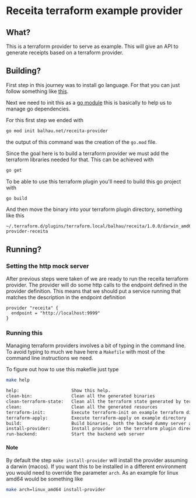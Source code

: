 # Receita terraform example provider

## What?

This is a terraform provider to serve as example. This will give an API to generate receipts based on a terraform 
provider.

## Building?

First step in this journey was to install go language. For that you can just follow something like [this](https://go.dev/doc/install).

Next we need to init this as a [go module](https://go.dev/doc/tutorial/create-module) this is basically to help us to manage go dependencies.

For this first step we ended with

```sh
go mod init balhau.net/receita-provider 
```

the output of this command was the creation of the `go.mod` file. 

Since the goal here is to build a terraform provider we must add the terraform libraries needed for that. This can be achieved with 

```sh
go get
```

To be able to use this terraform plugin you'll need to build this go project with

```sh
go build
```

And then move the binary into your terraform plugin directory, something like this

```
~/.terraform.d/plugins/terraform.local/balhau/receita/1.0.0/darwin_amd64/terraform-provider-receita
```

## Running?

### Setting the http mock server

After previous steps were taken of we are ready to run the receita terraform provider. The provider will do some http calls to the endpoint defined in the provider definition. This means that we should put a service running that matches the description in the endpoint definition

```
provider "receita" {
  endpoint = "http://localhost:9999"
}
```

### Running this

Managing terraform providers involves a bit of typing in the command line. To avoid typing to much we have here a `Makefile` with most of the command line instructions we need.

To figure out how to use this makefile just type

```sh
make help

help:                    Show this help.
clean-bin:               Clean all the generated binaries
clean-terraform-state:   Clean all the terraform state generated by terraform-init/terraform-apply
clean:                   Clean all the generated resources
terraform-init:          Execute terraform-init on example terraform directory
terraform-apply:         Execute terraform-apply on example directory
build:                   Build binaries, both the backed dummy server as the terraform provider binary
install-provider:        Install provider in the terraform plugin directory
run-backend:             Start the backend web server
```


#### Note

By default the step `make install-provider` will install the provider assuming a darwin (macos). If you want this to be installed in a different environment you would need to override the parameter `arch`. As an example for linux amd64 would be something like

```sh
make arch=linux_amd64 install-provider
```
